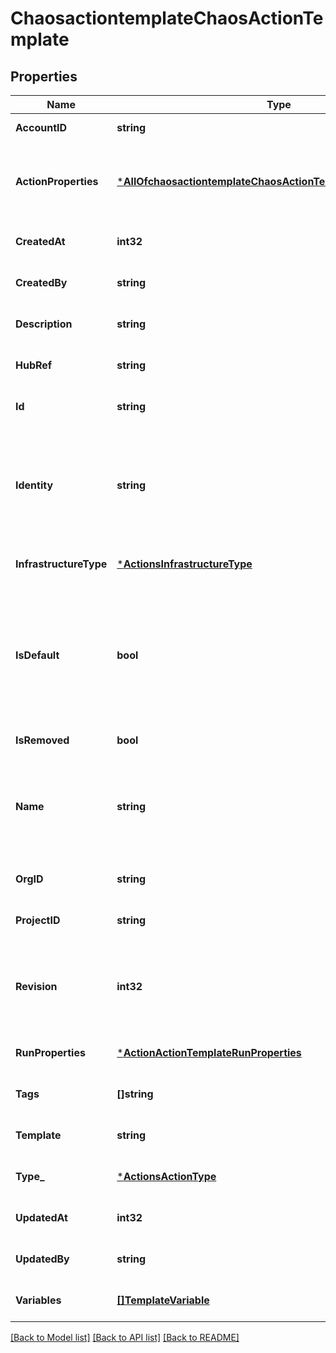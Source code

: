 # ChaosactiontemplateChaosActionTemplate

## Properties
Name | Type | Description | Notes
------------ | ------------- | ------------- | -------------
**AccountID** | **string** |  | [default to null]
**ActionProperties** | [***AllOfchaosactiontemplateChaosActionTemplateActionProperties**](AllOfchaosactiontemplateChaosActionTemplateActionProperties.md) | Needed for API response *not to be stored in DB* | [optional] [default to null]
**CreatedAt** | **int32** |  | [optional] [default to null]
**CreatedBy** | **string** |  | [optional] [default to null]
**Description** | **string** |  | [optional] [default to null]
**HubRef** | **string** |  | [optional] [default to null]
**Id** | **string** |  | [optional] [default to null]
**Identity** | **string** | Unique identifier (human-readable) immutable Initially it will be same as name | [optional] [default to null]
**InfrastructureType** | [***ActionsInfrastructureType**](actions.InfrastructureType.md) |  | [optional] [default to null]
**IsDefault** | **bool** | isDefault indicates if it is the default version for predefined faults, latest should be set as default | [optional] [default to null]
**IsRemoved** | **bool** |  | [default to null]
**Name** | **string** | Fault name to sync the changes from the hub HubRef + Name should be unique | [default to null]
**OrgID** | **string** |  | [optional] [default to null]
**ProjectID** | **string** |  | [optional] [default to null]
**Revision** | **int32** | it increments every time a new version of fault is published | [optional] [default to null]
**RunProperties** | [***ActionActionTemplateRunProperties**](action.ActionTemplateRunProperties.md) |  | [optional] [default to null]
**Tags** | **[]string** |  | [optional] [default to null]
**Template** | **string** |  | [optional] [default to null]
**Type_** | [***ActionsActionType**](actions.ActionType.md) |  | [optional] [default to null]
**UpdatedAt** | **int32** |  | [optional] [default to null]
**UpdatedBy** | **string** |  | [optional] [default to null]
**Variables** | [**[]TemplateVariable**](template.Variable.md) |  | [optional] [default to null]

[[Back to Model list]](../README.md#documentation-for-models) [[Back to API list]](../README.md#documentation-for-api-endpoints) [[Back to README]](../README.md)

